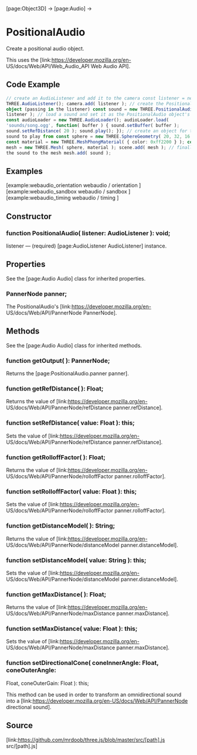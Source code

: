 [page:Object3D] → [page:Audio] →

# PositionalAudio

Create a positional audio object.  
  
This uses the [link:https://developer.mozilla.org/en-
US/docs/Web/API/Web_Audio_API Web Audio API].

## Code Example

  
```ts  
// create an AudioListener and add it to the camera const listener = new
THREE.AudioListener(); camera.add( listener ); // create the PositionalAudio
object (passing in the listener) const sound = new THREE.PositionalAudio(
listener ); // load a sound and set it as the PositionalAudio object's buffer
const audioLoader = new THREE.AudioLoader(); audioLoader.load(
'sounds/song.ogg', function( buffer ) { sound.setBuffer( buffer );
sound.setRefDistance( 20 ); sound.play(); }); // create an object for the
sound to play from const sphere = new THREE.SphereGeometry( 20, 32, 16 );
const material = new THREE.MeshPhongMaterial( { color: 0xff2200 } ); const
mesh = new THREE.Mesh( sphere, material ); scene.add( mesh ); // finally add
the sound to the mesh mesh.add( sound );  
```  

## Examples

[example:webaudio_orientation webaudio / orientation ]  
[example:webaudio_sandbox webaudio / sandbox ]  
[example:webaudio_timing webaudio / timing ]

## Constructor

###  function PositionalAudio( listener: AudioListener ): void;

listener — (required) [page:AudioListener AudioListener] instance.

## Properties

See the [page:Audio Audio] class for inherited properties.

###  PannerNode panner;

The PositionalAudio's [link:https://developer.mozilla.org/en-
US/docs/Web/API/PannerNode PannerNode].

## Methods

See the [page:Audio Audio] class for inherited methods.

###  function getOutput( ): PannerNode;

Returns the [page:PositionalAudio.panner panner].

###  function getRefDistance( ): Float;

Returns the value of [link:https://developer.mozilla.org/en-
US/docs/Web/API/PannerNode/refDistance panner.refDistance].

###  function setRefDistance( value: Float ): this;

Sets the value of [link:https://developer.mozilla.org/en-
US/docs/Web/API/PannerNode/refDistance panner.refDistance].

###  function getRolloffFactor( ): Float;

Returns the value of [link:https://developer.mozilla.org/en-
US/docs/Web/API/PannerNode/rolloffFactor panner.rolloffFactor].

###  function setRolloffFactor( value: Float ): this;

Sets the value of [link:https://developer.mozilla.org/en-
US/docs/Web/API/PannerNode/rolloffFactor panner.rolloffFactor].

###  function getDistanceModel( ): String;

Returns the value of [link:https://developer.mozilla.org/en-
US/docs/Web/API/PannerNode/distanceModel panner.distanceModel].

###  function setDistanceModel( value: String ): this;

Sets the value of [link:https://developer.mozilla.org/en-
US/docs/Web/API/PannerNode/distanceModel panner.distanceModel].

###  function getMaxDistance( ): Float;

Returns the value of [link:https://developer.mozilla.org/en-
US/docs/Web/API/PannerNode/maxDistance panner.maxDistance].

###  function setMaxDistance( value: Float ): this;

Sets the value of [link:https://developer.mozilla.org/en-
US/docs/Web/API/PannerNode/maxDistance panner.maxDistance].

###  function setDirectionalCone( coneInnerAngle: Float, coneOuterAngle:
Float, coneOuterGain: Float ): this;

This method can be used in order to transform an omnidirectional sound into a
[link:https://developer.mozilla.org/en-US/docs/Web/API/PannerNode directional
sound].

## Source

[link:https://github.com/mrdoob/three.js/blob/master/src/[path].js
src/[path].js]

